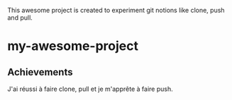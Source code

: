 This awesome project is created to experiment git notions like clone, push and pull.
# my-awesome-project
## Achievements
J'ai réussi à faire clone, pull et je m'apprête à faire push.

